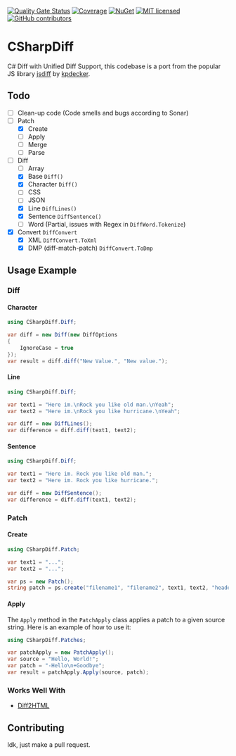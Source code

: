 [![Quality Gate Status](https://sonarcloud.io/api/project_badges/measure?project=ThomasHambach_csharpdiff&metric=alert_status)](https://sonarcloud.io/summary/new_code?id=ThomasHambach_csharpdiff) [![Coverage](https://sonarcloud.io/api/project_badges/measure?project=ThomasHambach_csharpdiff&metric=coverage)](https://sonarcloud.io/summary/new_code?id=ThomasHambach_csharpdiff) [![NuGet](https://img.shields.io/nuget/v/CSharpDiff.svg)](https://www.nuget.org/packages/CSharpDiff) [![MIT licensed](https://img.shields.io/badge/license-MIT-blue.svg)](LICENSE) [![GitHub contributors](https://img.shields.io/github/contributors/thomashambach/csharpdiff.svg)](https://github.com/thomashambach/csharpdiff/graphs/contributors) 

# CSharpDiff

C# Diff with Unified Diff Support, this codebase is a port from the popular JS library [jsdiff](https://github.com/kpdecker/jsdiff) by [kpdecker](https://github.com/kpdecker).

## Todo

- [ ] Clean-up code (Code smells and bugs according to Sonar)
- [ ] Patch
  - [x] Create
  - [ ] Apply
  - [ ] Merge
  - [ ] Parse
- [ ] Diff
  - [ ] Array
  - [x] Base `Diff()`
  - [x] Character `Diff()`
  - [ ] CSS
  - [ ] JSON
  - [x] Line `DiffLines()`
  - [x] Sentence `DiffSentence()`
  - [ ] Word (Partial, issues with Regex in `DiffWord.Tokenize`)
- [x] Convert `DiffConvert`
  - [x] XML `DiffConvert.ToXml`
  - [x] DMP (diff-match-patch) `DiffConvert.ToDmp`

## Usage Example

### Diff

#### Character

```c#
using CSharpDiff.Diff;

var diff = new Diff(new DiffOptions
{
    IgnoreCase = true
});
var result = diff.diff("New Value.", "New value.");
```

#### Line

```c#
using CSharpDiff.Diff;

var text1 = "Here im.\nRock you like old man.\nYeah";
var text2 = "Here im.\nRock you like hurricane.\nYeah";

var diff = new DiffLines();
var difference = diff.diff(text1, text2);
```

#### Sentence

```c#
using CSharpDiff.Diff;

var text1 = "Here im. Rock you like old man.";
var text2 = "Here im. Rock you like hurricane.";

var diff = new DiffSentence();
var difference = diff.diff(text1, text2);
```

### Patch

#### Create

```c#
using CSharpDiff.Patch;

var text1 = "...";
var text2 = "...";

var ps = new Patch();
string patch = ps.create("filename1", "filename2", text1, text2, "header1", "header2", new PatchOptions());
```

#### Apply

The `Apply` method in the `PatchApply` class applies a patch to a given source string. Here is an example of how to use it:

```c#
using CSharpDiff.Patches;

var patchApply = new PatchApply();
var source = "Hello, World!";
var patch = "-Hello\n+Goodbye";
var result = patchApply.Apply(source, patch);
```

### Works Well With

* [Diff2HTML](https://diff2html.xyz/)

## Contributing

Idk, just make a pull request.